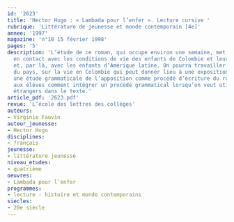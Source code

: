 ```yaml
---
id: '2623'
title: 'Hector Hugo : « Lambada pour l’enfer ». Lecture cursive '
rubrique: 'Littérature de jeunesse et monde contemporain [4e]'
annee: '1997'
magazine: 'n°10 15 février 1998'
pages: '5'
description: 'L’étude de ce roman, qui occupe environ une semaine, met les élèves
  en contact avec les conditions de vie des enfants de Colombie et leur destin tragique
  et, par là, avec les enfants d’Amérique latine. On pourra travailler sur la découverte
  du pays, sur la vie en Colombie qui peut donner lieu à une exposition au CDI. Enfin,
  une étude grammaticale de l’apposition comme procédé d’écriture du roman montrera
  aux élèves comment intégrer un procédé grammatical lorsqu’on veut utiliser des mots
  étrangers dans le texte.'
article_pdf: '2623.pdf'
revue: 'L’école des lettres des collèges'
auteurs:
- Virginie Fauvin
auteur_jeunesse:
- Hector Hugo
disciplines:
- français
jeunesse:
- littérature jeunesse
niveau_etudes:
- quatrième
oeuvres:
- Lambada pour l’enfer
programmes:
- lecture - histoire et monde contemporains
siecles:
- 20e siècle
---
```

